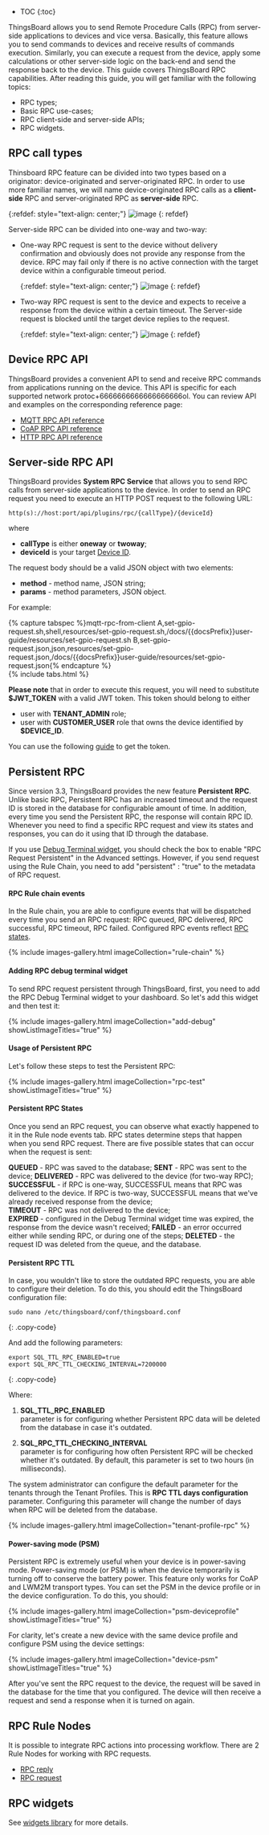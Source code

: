 * TOC
{:toc}

ThingsBoard allows you to send Remote Procedure Calls (RPC) from server-side applications to devices and vice versa.
Basically, this feature allows you to send commands to devices and receive results of commands execution. 
Similarly, you can execute a request from the device, apply some calculations or other server-side logic on the back-end and send the response back to the device.
This guide covers ThingsBoard RPC capabilities. After reading this guide, you will get familiar with the following topics:

- RPC types;
- Basic RPC use-cases;
- RPC client-side and server-side APIs;
- RPC widgets.

## RPC call types

Thinsboard RPC feature can be divided into two types based on a originator: device-originated and server-originated RPC.
In order to use more familiar names, we will name device-originated RPC calls as a **client-side** RPC 
and server-originated RPC as **server-side** RPC.
  
   {:refdef: style="text-align: center;"}
   ![image](/images/user-guide/client-side-rpc.svg)
   {: refdef}  

Server-side RPC can be divided into one-way and two-way:
 
 - One-way RPC request is sent to the device without delivery confirmation and obviously does not provide any response from the device. 
   RPC may fail only if there is no active connection with the target device within a configurable timeout period.
   
   {:refdef: style="text-align: center;"}
   ![image](/images/user-guide/one-way-rpc.svg)
   {: refdef}
   
 - Two-way RPC request is sent to the device and expects to receive a response from the device within a certain timeout. 
   The Server-side request is blocked until the target device replies to the request.

   {:refdef: style="text-align: center;"}
   ![image](/images/user-guide/two-way-rpc.svg)
   {: refdef}


## Device RPC API

ThingsBoard provides a convenient API to send and receive RPC commands from applications running on the device.
This API is specific for each supported network protoc+6666666666666666666ol.
You can review API and examples on the corresponding reference page:

 - [MQTT RPC API reference](/docs/{{docsPrefix}}reference/mqtt-api/#rpc-api)
 - [CoAP RPC API reference](/docs/{{docsPrefix}}reference/coap-api/#rpc-api)
 - [HTTP RPC API reference](/docs/{{docsPrefix}}reference/http-api/#rpc-api) 

## Server-side RPC API

ThingsBoard provides **System RPC Service** that allows you to send RPC calls from server-side applications to the device.
In order to send an RPC request you need to execute an HTTP POST request to the following URL:

```shell
http(s)://host:port/api/plugins/rpc/{callType}/{deviceId}
```

where 

 - **callType** is either **oneway** or **twoway**;
 - **deviceId** is your target [Device ID](/docs/{{docsPrefix}}user-guide/ui/devices/#get-device-id).

The request body should be a valid JSON object with two elements: 
 
 - **method** - method name, JSON string;
 - **params** - method parameters, JSON object.

For example:

{% capture tabspec %}mqtt-rpc-from-client
A,set-gpio-request.sh,shell,resources/set-gpio-request.sh,/docs/{{docsPrefix}}user-guide/resources/set-gpio-request.sh
B,set-gpio-request.json,json,resources/set-gpio-request.json,/docs/{{docsPrefix}}user-guide/resources/set-gpio-request.json{% endcapture %}  
{% include tabs.html %}

**Please note** that in order to execute this request, you will need to substitute **$JWT_TOKEN** with a valid JWT token.
This token should belong to either 

 - user with **TENANT_ADMIN** role;
 - user with **CUSTOMER_USER** role that owns the device identified by **$DEVICE_ID**.
 
You can use the following [guide](/docs/{{docsPrefix}}reference/rest-api/#rest-api-auth) to get the token.

## Persistent RPC

Since version 3.3, ThingsBoard provides the new feature **Persistent RPC**.
Unlike basic RPC, Persistent RPC has an increased timeout and the request ID is stored in the database for configurable amount of time.
In addition, every time you send the Persistent RPC, the response will contain RPC ID. 
Whenever you need to find a specific RPC request and view its states and responses, you can do it using that ID through the database.

If you use [Debug Terminal widget](/docs/{{docsPrefix}}user-guide/rpc/#usage-of-persistent-rpc), you should check the box to enable "RPC Request Persistent" in the Advanced settings.
However, if you send request using the Rule Chain, you need to add "persistent" : "true" to the metadata of RPC request.

#### RPC Rule chain events 

In the Rule chain, you are able to configure events that will be dispatched every time you send an RPC request: RPC queued, RPC delivered, RPC successful, RPC timeout, RPC failed.
Configured RPC events reflect [RPC states](/docs/{{docsPrefix}}user-guide/rpc/#rpc-states).

{% include images-gallery.html imageCollection="rule-chain" %}

#### Adding RPC debug terminal widget

To send RPC request persistent through ThingsBoard, first, you need to add the RPC Debug Terminal widget to your dashboard. 
So let's add this widget and then test it:

{% include images-gallery.html imageCollection="add-debug" showListImageTitles="true" %}

#### Usage of Persistent RPC

Let's follow these steps to test the Persistent RPC:

{% include images-gallery.html imageCollection="rpc-test" showListImageTitles="true" %}

#### Persistent RPC States

Once you send an RPC request, you can observe what exactly happened to it in the Rule node events tab.
RPC states determine steps that happen when you send RPC request. There are five possible states that can occur when the request is sent:

**QUEUED** - RPC was saved to the database; 
**SENT** - RPC was sent to the device;
**DELIVERED** - RPC was delivered to the device (for two-way RPC);  
**SUCCESSFUL** - if RPC is one-way, SUCCESSFUL means that RPC was delivered to the device. If RPC is two-way, SUCCESSFUL means that we've already received response from the device;  
**TIMEOUT** - RPC was not delivered to the device;  
**EXPIRED** - configured in the Debug Terminal widget time was expired, the response from the device wasn't received;
**FAILED** - an error occurred either while sending RPC, or during one of the steps;
**DELETED** - the request ID was deleted from the queue, and the database.

#### Persistent RPC TTL

In case, you wouldn't like to store the outdated RPC requests, you are able to configure their deletion.
To do this, you should edit the ThingsBoard configuration file:

```
sudo nano /etc/thingsboard/conf/thingsboard.conf
```
{: .copy-code}

And add the following parameters:

```
export SQL_TTL_RPC_ENABLED=true
export SQL_RPC_TTL_CHECKING_INTERVAL=7200000
```
{: .copy-code}

Where:

1. **SQL_TTL_RPC_ENABLED** <br>parameter is for configuring whether Persistent RPC data will be deleted from the database in case it's outdated.

2. **SQL_RPC_TTL_CHECKING_INTERVAL** <br>parameter is for configuring how often Persistent RPC will be checked whether it's outdated. By default, this parameter is set to two hours (in milliseconds).

The system administrator can configure the default parameter for the tenants through the Tenant Profiles. This is **RPC TTL days configuration** parameter.
Configuring this parameter will change the number of days when RPC will be deleted from the database.

{% include images-gallery.html imageCollection="tenant-profile-rpc" %}

#### Power-saving mode (PSM)

Persistent RPC is extremely useful when your device is in power-saving mode.
Power-saving mode (or PSM) is when the device temporarily is turning off to conserve the battery power.
This feature only works for CoAP and LWM2M transport types.
You can set the PSM in the device profile or in the device configuration. To do this, you should:

{% include images-gallery.html imageCollection="psm-deviceprofile" showListImageTitles="true" %}

For clarity, let's create a new device with the same device profile and configure PSM using the device settings:

{% include images-gallery.html imageCollection="device-psm" showListImageTitles="true" %}

After you've sent the RPC request to the device, the request will be saved in the database for the time that you configured.
The device will then receive a request and send a response when it is turned on again.

## RPC Rule Nodes
It is possible to integrate RPC actions into processing workflow. There are 2 Rule Nodes for working with RPC requests. 

-  [RPC reply](/docs/{{docsPrefix}}user-guide/rule-engine-2-0/action-nodes/#rpc-call-reply-node) 
-  [RPC request](/docs/{{docsPrefix}}user-guide/rule-engine-2-0/action-nodes/#rpc-call-request-node) 

## RPC widgets

See [widgets library](/docs/{{docsPrefix}}user-guide/ui/widget-library/#gpio-widgets) for more details.